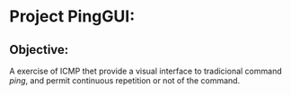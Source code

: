 # Project PingGUI:

## Objective:

A exercise of ICMP thet provide a visual interface to tradicional command _ping_, and permit continuous repetition or not of the command.
